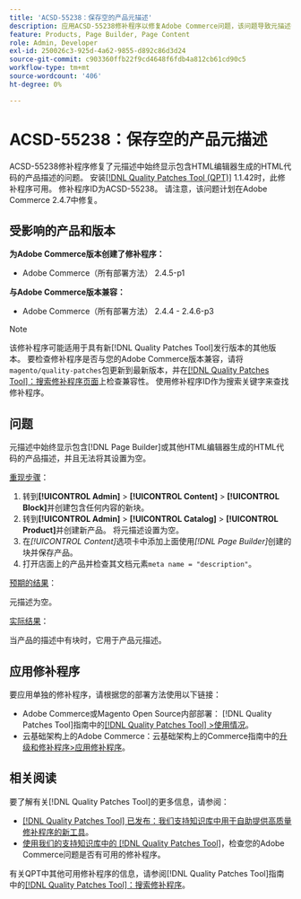 ```yaml
---
title: 'ACSD-55238：保存空的产品元描述'
description: 应用ACSD-55238修补程序以修复Adobe Commerce问题，该问题导致元描述中始终显示包含 [!DNL Page Builder] 或其他HTML编辑器生成的HTML代码的产品描述，并且无法将其设置为空。
feature: Products, Page Builder, Page Content
role: Admin, Developer
exl-id: 250026c3-925d-4a62-9855-d892c86d3d24
source-git-commit: c903360ffb22f9cd4648f6fdb4a812cb61cd90c5
workflow-type: tm+mt
source-wordcount: '406'
ht-degree: 0%

---
```


# ACSD-55238：保存空的产品元描述

ACSD-55238修补程序修复了元描述中始终显示包含HTML编辑器生成的HTML代码的产品描述的问题。 安装[[!DNL Quality Patches Tool (QPT)]](/help/announcements/adobe-commerce-announcements/magento-quality-patches-released-new-tool-to-self-serve-quality-patches.md) 1.1.42时，此修补程序可用。 修补程序ID为ACSD-55238。 请注意，该问题计划在Adobe Commerce 2.4.7中修复。

## 受影响的产品和版本

**为Adobe Commerce版本创建了修补程序：**

* Adobe Commerce（所有部署方法） 2.4.5-p1

**与Adobe Commerce版本兼容：**

* Adobe Commerce（所有部署方法） 2.4.4 - 2.4.6-p3

>[!NOTE]
>
>该修补程序可能适用于具有新[!DNL Quality Patches Tool]发行版本的其他版本。 要检查修补程序是否与您的Adobe Commerce版本兼容，请将`magento/quality-patches`包更新到最新版本，并在[[!DNL Quality Patches Tool]：搜索修补程序页面](https://experienceleague.adobe.com/tools/commerce-quality-patches/index.html?lang=zh-Hans)上检查兼容性。 使用修补程序ID作为搜索关键字来查找修补程序。

## 问题

元描述中始终显示包含[!DNL Page Builder]或其他HTML编辑器生成的HTML代码的产品描述，并且无法将其设置为空。

<u>重现步骤</u>：

1. 转到&#x200B;**[!UICONTROL Admin]** > **[!UICONTROL Content]** > **[!UICONTROL Block]**&#x200B;并创建包含任何内容的新块。
1. 转到&#x200B;**[!UICONTROL Admin]** > **[!UICONTROL Catalog]** > **[!UICONTROL Product]**&#x200B;并创建新产品。 将元描述设置为空。
1. 在&#x200B;*[!UICONTROL Content]*&#x200B;选项卡中添加上面使用&#x200B;*[!DNL Page Builder]*&#x200B;创建的块并保存产品。
1. 打开店面上的产品并检查其文档元素`meta name = "description"`。

<u>预期的结果</u>：

元描述为空。

<u>实际结果</u>：

当产品的描述中有块时，它用于产品元描述。

## 应用修补程序

要应用单独的修补程序，请根据您的部署方法使用以下链接：

* Adobe Commerce或Magento Open Source内部部署： [!DNL Quality Patches Tool]指南中的[[!DNL Quality Patches Tool] >使用情况](https://experienceleague.adobe.com/docs/commerce-operations/tools/quality-patches-tool/usage.html?lang=zh-Hans)。
* 云基础架构上的Adobe Commerce：云基础架构上的Commerce指南中的[升级和修补程序>应用修补程序](https://experienceleague.adobe.com/docs/commerce-cloud-service/user-guide/develop/upgrade/apply-patches.html?lang=zh-Hans)。

## 相关阅读

要了解有关[!DNL Quality Patches Tool]的更多信息，请参阅：

* [[!DNL Quality Patches Tool] 已发布：我们支持知识库中用于自助提供高质量修补程序的新工具](/help/announcements/adobe-commerce-announcements/magento-quality-patches-released-new-tool-to-self-serve-quality-patches.md)。
* [使用我们的支持知识库中的 [!DNL Quality Patches Tool]](/help/support-tools/patches-available-in-qpt-tool/check-patch-for-magento-issue-with-magento-quality-patches.md)，检查您的Adobe Commerce问题是否有可用的修补程序。

有关QPT中其他可用修补程序的信息，请参阅[!DNL Quality Patches Tool]指南中的[[!DNL Quality Patches Tool]：搜索修补程序](https://experienceleague.adobe.com/tools/commerce-quality-patches/index.html?lang=zh-Hans)。
